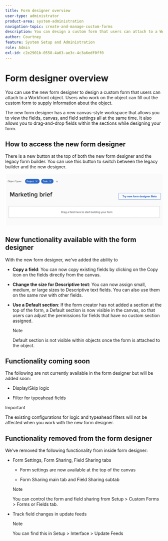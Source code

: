 ```yaml
---
title: Form designer overview
user-type: administrator
product-area: system-administration
navigation-topic: create-and-manage-custom-forms
description: You can design a custom form that users can attach to a Workfront object. Users who work on the object can fill out the custom form to supply information about the object.
author: Courtney
feature: System Setup and Administration
role: Admin
exl-id: c2e2901b-0558-4a63-ae3c-4c3a6edf0ff0
---
```

# Form designer overview

You can use the new form designer to design a custom form that users can attach to a Workfront object. Users who work on the object can fill out the custom form to supply information about the object.

The new form designer has a new canvas-style workspace that allows you to view the fields, canvas, and field settings all at the same time. It also allows you to drag-and-drop fields within the sections while designing your form. 

<!-- add screenshot when field settings empty state is ready -->

## How to access the new form designer

There is a new button at the top of both the new form designer and the legacy form builder. You can use this button to switch between the legacy builder and the new designer.

![](assets/switch-views.png)

## New functionality available with the form designer

With the new form designer, we've added the ability to 

* **Copy a field**: You can now copy existing fields by clicking on the Copy icon on the fields directly from the canvas. 

* **Change the size for Descriptive text**: You can now assign small, medium, or large sizes to Descriptive text fields. You can also use them on the same row with other fields. 

* **Use a Default section**: If the form creator has not added a section at the top of the form, a Default section is now visible in the canvas, so that users can adjust the permissions for fields that have no custom section assigned. 

    >[!NOTE]
    >
    >Default section is not visible within objects once the form is attached to the object.  

## Functionality coming soon

The following are not currently available in the form designer but will be added soon:

* Display/Skip logic  

* Filter for typeahead fields 

>[!IMPORTANT]
>
>The existing configurations for logic and typeahead filters will not be affected when you work with the new form designer.

## Functionality removed from the form designer

We've removed the following functionality from inside form designer:


* Form Settings, Form Sharing, Field Sharing tabs  

    * Form settings are now available at the top of the canvas

    * Form Sharing main tab and Field Sharing subtab

    >[!NOTE]
    >
    >You can control the form and field sharing from Setup > Custom Forms > Forms or Fields tab.  

* Track field changes in update feeds
    >[!NOTE]
    >
    >You can find this in Setup > Interface > Update Feeds
